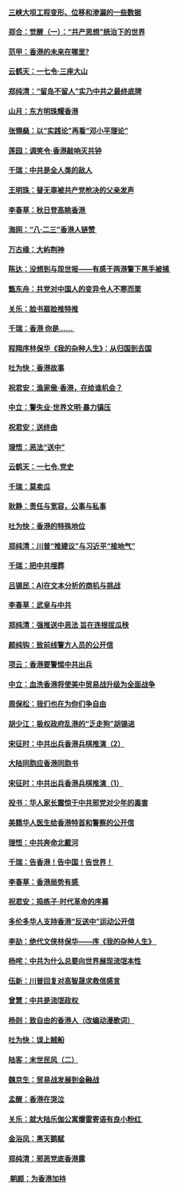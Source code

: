 #### [三峡大坝工程变形、位移和渗漏的一些数据](../pages/nsc993/n11478232.md?t=08270022) 
#### [郑合：觉醒（一）：“共产思想”统治下的世界](../pages/nsc993/n11477663.md?t=08270022) 
#### [范甲：香港的未来在哪里?](../pages/nsc993/n11477249.md?t=08270022) 
#### [云鹤天：一七令·三座大山](../pages/nsc993/n11477192.md?t=08270022) 
#### [郑纯清：“留岛不留人”实乃中共之最终底牌](../pages/nsc993/n11476160.md?t=08270022) 
#### [山月：东方明珠耀香港](../pages/nsc993/n11476077.md?t=08270022) 
#### [张翎燊：以“实践论”再看“邓小平理论”](../pages/nsc993/n11475733.md?t=08270022) 
#### [莲园：调笑令‧香港敲响灭共钟](../pages/nsc993/n11475723.md?t=08270022) 
#### [千瑞：中共是全人类的敌人](../pages/nsc993/n11475329.md?t=08270022) 
#### [王明珠：替无辜被共产党枪决的父亲发声](../pages/nsc993/n11474570.md?t=08270022) 
#### [李春草：秋日登高眺香港 ](../pages/nsc993/n11474491.md?t=08270022) 
#### [海网：“八·二三”香港人链赞 ](../pages/nsc993/n11474538.md?t=08270022) 
#### [万古缘：大屿荆神](../pages/nsc993/n11474401.md?t=08270022) 
#### [陈达：没想到与现世报——有感于两港警下黑手被捕 ](../pages/nsc993/n11472557.md?t=08270022) 
#### [甑东舟：共党对中国人的变异令人不寒而栗](../pages/nsc993/n11472496.md?t=08270022) 
#### [关乐：脸书扇脸推特推](../pages/nsc993/n11472488.md?t=08270022) 
#### [千瑞：香港  你是…… ](../pages/nsc993/n11472459.md?t=08270022) 
#### [程翔序林保华《我的杂种人生》：从归国到去国](../pages/nsc993/n11472369.md?t=08270022) 
#### [吐为快：香港故事](../pages/nsc993/n11471931.md?t=08270022) 
#### [祝君安：渔家傲‧香港，在给谁机会？](../pages/nsc993/n11469718.md?t=08270022) 
#### [中立：警失业‧世界文明‧暴力镇压](../pages/nsc993/n11467566.md?t=08270022) 
#### [祝君安：送终曲](../pages/nsc993/n11467546.md?t=08270022) 
#### [理悟：恶法“送中”](../pages/nsc993/n11467290.md?t=08270022) 
#### [云鹤天：一七令.党史](../pages/nsc993/n11464122.md?t=08270022) 
#### [千瑞：莫卖瓜](../pages/nsc993/n11463014.md?t=08270022) 
#### [耿静：责任与宽容，公事与私事](../pages/nsc993/n11462810.md?t=08270022) 
#### [吐为快：香港的特殊地位](../pages/nsc993/n11462562.md?t=08270022) 
#### [郑纯清：川普“推建议”与习近平“接地气”](../pages/nsc993/n11461683.md?t=08270022) 
#### [千瑞：把中共埋葬](../pages/nsc993/n11461658.md?t=08270022) 
#### [吕锡民：AI在文本分析的商机与挑战](../pages/nsc993/n11460607.md?t=08270022) 
#### [李春草：武皇与中共](../pages/nsc993/n11460589.md?t=08270022) 
#### [郑纯清：强推送中恶法 旨在连根拔瓜秧](../pages/nsc993/n11460526.md?t=08270022) 
#### [颜纯钩：致前线警方人员的公开信](../pages/nsc993/n11459564.md?t=08270022) 
#### [项云：香港要警惕中共出兵](../pages/nsc993/n11459530.md?t=08270022) 
#### [中立：血洗香港将使美中贸易战升级为全面战争](../pages/nsc993/n11459717.md?t=08270022) 
#### [周保松：我们也在为你们争自由](../pages/nsc993/n11459087.md?t=08270022) 
#### [胡少江：极权政府乱港的“乏走狗”胡锡进](../pages/nsc993/n11459051.md?t=08270022) 
#### [宋征时：中共出兵香港兵棋推演（2）](../pages/nsc993/n11458306.md?t=08270022) 
#### [大陆同胞应香港同胞书](../pages/nsc993/n11457241.md?t=08270022) 
#### [宋征时：中共出兵香港兵棋推演（1）](../pages/nsc993/n11455979.md?t=08270022) 
#### [投书：华人家长震惊于中共邪党对少年的毒害](../pages/nsc993/n11454664.md?t=08270022) 
#### [美籍华人医生给香港特首和警察的公开信](../pages/nsc993/n11454599.md?t=08270022) 
#### [理悟：中共奔命北戴河](../pages/nsc993/n11454254.md?t=08270022) 
#### [千瑞：告香港！告中国！告世界！](../pages/nsc993/n11452639.md?t=08270022) 
#### [李春草：香港局势有感 ](../pages/nsc993/n11452364.md?t=08270022) 
#### [祝君安：捣练子‧时代革命的序幕](../pages/nsc993/n11452353.md?t=08270022) 
#### [多伦多华人支持香港“反送中”运动公开信](../pages/nsc993/n11452323.md?t=08270022) 
#### [李劼：绝代文侠林保华——序《我的杂种人生》 ](../pages/nsc993/n11452282.md?t=08270022) 
#### [杨咤：中共为什么总要向世界展现流氓本性](../pages/nsc993/n11448899.md?t=08270022) 
#### [伍新：川普回复对高智晟求救信感言](../pages/nsc993/n11448808.md?t=08270022) 
#### [曾慧：中共是流氓政权 ](../pages/nsc993/n11447277.md?t=08270022) 
#### [杨则：致自由的香港人（改编动漫歌词）](../pages/nsc993/n11447253.md?t=08270022) 
#### [吐为快：误上贼船](../pages/nsc993/n11447241.md?t=08270022) 
#### [陆客：末世民风（二）](../pages/nsc993/n11447032.md?t=08270022) 
#### [魏京生：贸易战发展到金融战](../pages/nsc993/n11446827.md?t=08270022) 
#### [孟醒：香港在哭泣](../pages/nsc993/n11445586.md?t=08270022) 
#### [关乐：就大陆乐伽公寓爆雷寄语有良小粉红 ](../pages/nsc993/n11445344.md?t=08270022) 
#### [金浴凤：黑天鹅赋](../pages/nsc993/n11445105.md?t=08270022) 
#### [郑纯清：邪恶党底香港露](../pages/nsc993/n11444937.md?t=08270022) 
#### [ 朝颜：为香港加持](../pages/nsc993/n11444414.md?t=08270022) 
